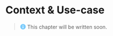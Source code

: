 # Context & Use-case
> <img src="../assets/img/info.png" alt="info" width="16" style="margin-top: 2px; margin-bottom: -2px"/> This chapter will be written soon.
